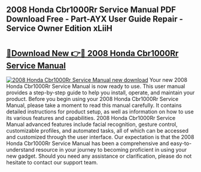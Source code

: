 ## 2008 Honda Cbr1000Rr Service Manual PDF Download Free - Part-AYX User Guide Repair - Service Owner Edition xLiiH

# <h2><a href="http://bc29319.oget.top/?id=2008+Honda+Cbr1000Rr+Service+Manual">🔗Download New 👉🔴 2008 Honda Cbr1000Rr Service Manual</a></h2>

[![2008 Honda Cbr1000Rr Service Manual new download](https://i.imgur.com/5g1atiW.png)](http://bc29319.oget.top/?id=2008+Honda+Cbr1000Rr+Service+Manual)
Your new 2008 Honda Cbr1000Rr Service Manual is now ready to use. This user manual provides a step-by-step guide to help you install, operate, and maintain your product. Before you begin using your 2008 Honda Cbr1000Rr Service Manual, please take a moment to read this manual carefully. It contains detailed instructions for product setup, as well as information on how to use its various features and capabilities. 2008 Honda Cbr1000Rr Service Manual advanced features include facial recognition, gesture control, customizable profiles, and automated tasks, all of which can be accessed and customized through the user interface. Our expectation is that the 2008 Honda Cbr1000Rr Service Manual has been a comprehensive and easy-to-understand resource in your journey to becoming proficient in using your new gadget. Should you need any assistance or clarification, please do not hesitate to contact our support team.
